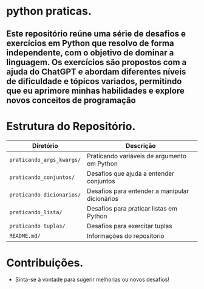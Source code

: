 # python praticas.

## Este repositório reúne uma série de desafios e exercícios em Python que resolvo de forma independente, com o objetivo de dominar a linguagem. Os exercícios são propostos com a ajuda do ChatGPT e abordam diferentes níveis de dificuldade e tópicos variados, permitindo que eu aprimore minhas habilidades e explore novos conceitos de programação

# Estrutura do Repositório.

| Diretório               | Descrição                                |
|-------------------------|------------------------------------------|
| `praticando_args_kwargs/`     | Praticando variáveis de argumento em Python      |
| `praticando_conjuntos/` | Desafios que ajuda a entender conjuntos |
| `praticando_dicionarios/`   | Desafios para entender a manipular dicionários |
| `praticando_lista/`             | Desafios para praticar listas em Python   |
|`praticando tuplas/` | Desafios para exercitar tuplas |
|`README.md/` | Informações do repositorio |

# Contribuições.

* Sinta-se à vontade para sugerir melhorias ou novos desafios!
